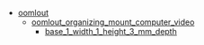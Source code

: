 * [oomlout](oomlout)
  * [oomlout_organizing_mount_computer_video](oomlout/oomlout_organizing_mount_computer_video)
    * [base_1_width_1_height_3_mm_depth](oomlout/oomlout_organizing_mount_computer_video/base_1_width_1_height_3_mm_depth)
